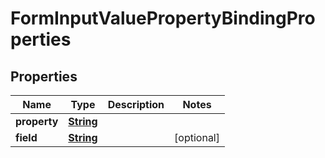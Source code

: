 

# FormInputValuePropertyBindingProperties


## Properties

| Name | Type | Description | Notes |
|------------ | ------------- | ------------- | -------------|
|**property** | [**String**](String.md) |  |  |
|**field** | [**String**](String.md) |  |  [optional] |



